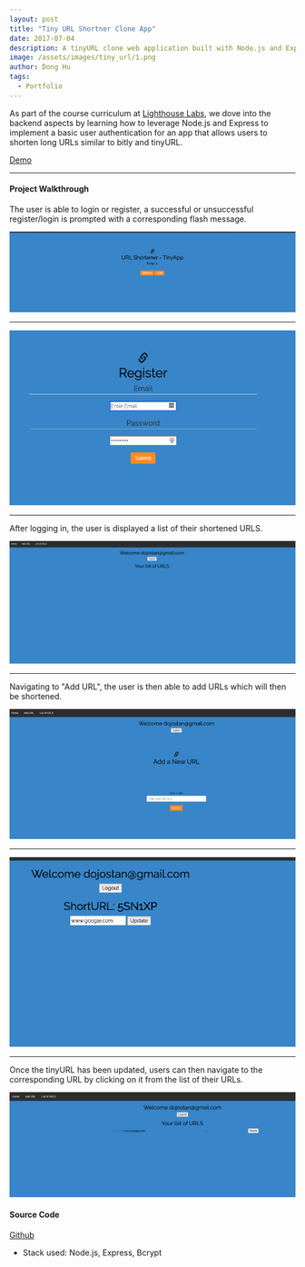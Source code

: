 ```yaml
---
layout: post
title: "Tiny URL Shortner Clone App"
date: 2017-07-04
description: A tinyURL clone web application built with Node.js and Express that allows users to shorten long URLs.
image: /assets/images/tiny_url/1.png
author: Dong Hu
tags:
  - Portfolio
---
```

As part of the course curriculum at [Lighthouse Labs](https://www.lighthouselabs.ca/), we dove into the backend aspects by learning how to leverage Node.js and Express to implement a basic user authentication for an app that allows users to shorten long URLs similar to bitly and tinyURL.

[Demo](https://tiny-url-app.herokuapp.com/)

<hr />

#### Project Walkthrough

The user is able to login or register, a successful or unsuccessful register/login is prompted with a corresponding flash message.

![TinyURL2](/assets/images/tiny_url/2.png)

<hr />

![TinyURL3](/assets/images/tiny_url/3.png)

<hr />

After logging in, the user is displayed a list of their shortened URLS.

![TinyURL4](/assets/images/tiny_url/4.png)

<hr />

Navigating to "Add URL", the user is then able to add URLs which will then be shortened.

![TinyURL5](/assets/images/tiny_url/5.png)

<hr />

![TinyURL6](/assets/images/tiny_url/6.png)

<hr />

Once the tinyURL has been updated, users can then navigate to the corresponding URL by clicking on it from the list of their URLs.

![TinyURL7](/assets/images/tiny_url/7.png)

#### Source Code

[Github](https://github.com/chaodonghu/tiny_url_shortener_app)

* Stack used: Node.js, Express, Bcrypt
